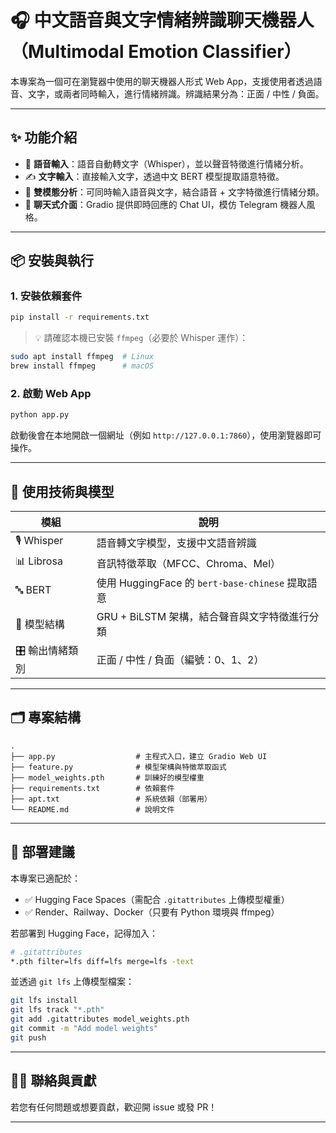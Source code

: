 # 🎧 中文語音與文字情緒辨識聊天機器人（Multimodal Emotion Classifier）

本專案為一個可在瀏覽器中使用的聊天機器人形式 Web App，支援使用者透過語音、文字，或兩者同時輸入，進行情緒辨識。辨識結果分為：正面 / 中性 / 負面。

---

## ✨ 功能介紹

- 🎤 **語音輸入**：語音自動轉文字（Whisper），並以聲音特徵進行情緒分析。
- ✍️ **文字輸入**：直接輸入文字，透過中文 BERT 模型提取語意特徵。
- 🔀 **雙模態分析**：可同時輸入語音與文字，結合語音 + 文字特徵進行情緒分類。
- 💬 **聊天式介面**：Gradio 提供即時回應的 Chat UI，模仿 Telegram 機器人風格。

---

## 📦 安裝與執行

### 1. 安裝依賴套件

```bash
pip install -r requirements.txt
```

> 💡 請確認本機已安裝 `ffmpeg`（必要於 Whisper 運作）：
```bash
sudo apt install ffmpeg  # Linux
brew install ffmpeg      # macOS
```

### 2. 啟動 Web App

```bash
python app.py
```

啟動後會在本地開啟一個網址（例如 `http://127.0.0.1:7860`），使用瀏覽器即可操作。

---

## 🧠 使用技術與模型

| 模組           | 說明                                               |
|----------------|----------------------------------------------------|
| 🎙 Whisper      | 語音轉文字模型，支援中文語音辨識                   |
| 📊 Librosa     | 音訊特徵萃取（MFCC、Chroma、Mel）                   |
| 🔤 BERT         | 使用 HuggingFace 的 `bert-base-chinese` 提取語意   |
| 🤖 模型結構     | GRU + BiLSTM 架構，結合聲音與文字特徵進行分類       |
| 🎛 輸出情緒類別 | 正面 / 中性 / 負面（編號：0、1、2）                |

---

## 🗂 專案結構

```
.
├── app.py                  # 主程式入口，建立 Gradio Web UI
├── feature.py              # 模型架構與特徵萃取函式
├── model_weights.pth       # 訓練好的模型權重
├── requirements.txt        # 依賴套件
├── apt.txt                 # 系統依賴（部署用）
└── README.md               # 說明文件
```

---

## 🚀 部署建議

本專案已適配於：

- ✅ Hugging Face Spaces（需配合 `.gitattributes` 上傳模型權重）
- ✅ Render、Railway、Docker（只要有 Python 環境與 ffmpeg）

若部署到 Hugging Face，記得加入：

```bash
# .gitattributes
*.pth filter=lfs diff=lfs merge=lfs -text
```

並透過 `git lfs` 上傳模型檔案：

```bash
git lfs install
git lfs track "*.pth"
git add .gitattributes model_weights.pth
git commit -m "Add model weights"
git push
```

---

## 🙋‍♀️ 聯絡與貢獻

若您有任何問題或想要貢獻，歡迎開 issue 或發 PR！

---